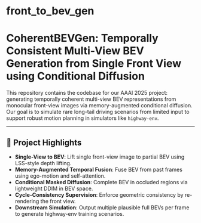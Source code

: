 # front_to_bev_gen
# CoherentBEVGen: Temporally Consistent Multi-View BEV Generation from Single Front View using Conditional Diffusion

This repository contains the codebase for our AAAI 2025 project: generating temporally coherent multi-view BEV representations from monocular front-view images via memory-augmented conditional diffusion. Our goal is to simulate rare long-tail driving scenarios from limited input to support robust motion planning in simulators like `highway-env`.

---

## 🧠 Project Highlights

- **Single-View to BEV**: Lift single front-view image to partial BEV using LSS-style depth lifting.
- **Memory-Augmented Temporal Fusion**: Fuse BEV from past frames using ego-motion and self-attention.
- **Conditional Masked Diffusion**: Complete BEV in occluded regions via lightweight DDIM in BEV space.
- **Cycle-Consistency Supervision**: Enforce geometric consistency by re-rendering the front view.
- **Downstream Simulation**: Output multiple plausible full BEVs per frame to generate highway-env training scenarios.



